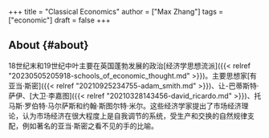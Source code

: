 +++
title = "Classical Economics"
author = ["Max Zhang"]
tags = ["economic"]
draft = false
+++

## About {#about}

18世纪末和19世纪中叶主要在英国蓬勃发展的政治[经济学思想流派]({{< relref "20230505205918-schools_of_economic_thought.md" >}})。主要思想家[有亚当·斯密]({{< relref "20210925234755-adam_smith.md" >}})、让-巴蒂斯特·萨伊、[大卫·李嘉图]({{< relref "20210328143456-david_ricardo.md" >}})、托马斯·罗伯特·马尔萨斯和约翰·斯图尔特·米尔。这些经济学家提出了市场经济理论，认为市场经济在很大程度上是自我调节的系统，受生产和交换的自然规律支配，例如著名的亚当·斯密之看不见的手的比喻。
